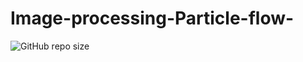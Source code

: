 # Image-processing-Particle-flow-   
![GitHub repo size](https://img.shields.io/github/repo-size/reallinshengxiang/Image-processing-Particle-flow-)   
